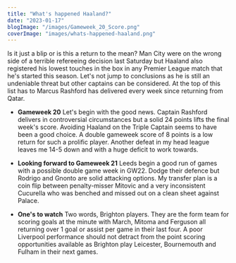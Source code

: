 ```yaml
---
title: "What's happened Haaland?"
date: "2023-01-17"
blogImage: "/images/Gameweek_20_Score.png"
coverImage: "images/whats-happened-haaland.png"
---
```


Is it just a blip or is this a return to the mean? Man City were on the wrong side of a terrible refereeing decision last Saturday but Haaland also registered his lowest touches in the box in any Premier League match that he's started this season. Let's not jump to conclusions as he is still an undeniable threat but other captains can be considered. At the top of this list has to Marcus Rashford has delivered every week since returning from Qatar.

- **Gameweek 20** Let's begin with the good news. Captain Rashford delivers in controversial circumstances but a solid 24 points lifts the final week's score. Avoiding Haaland on the Triple Captain seems to have been a good choice. A double gameweek score of 8 points is a low return for such a prolific player. Another defeat in my head league leaves me 14-5 down and with a huge deficit to work towards.

- **Looking forward to Gameweek 21** Leeds begin a good run of games with a possible double game week in GW22. Dodge their defence but Rodrigo and Gnonto are solid attacking options. My transfer plan is a coin flip between penalty-misser Mitovic and a very inconsistent Cucurella who was benched and missed out on a clean sheet against Palace.

- **One's to watch** Two words, Brighton players. They are the form team for scoring goals at the minute with March, Mitoma and Ferguson all returning over 1 goal or assist per game in their last four. A poor Liverpool performance should not detract from the point scoring opportunities available as Brighton play Leicester, Bournemouth and Fulham in their next games.
